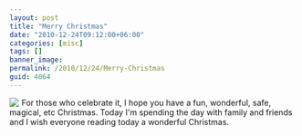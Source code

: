 ```yaml
---
layout: post
title: "Merry Christmas"
date: "2010-12-24T09:12:00+06:00"
categories: [misc]
tags: []
banner_image: 
permalink: /2010/12/24/Merry-Christmas
guid: 4064
---
```


<img src="https://static.raymondcamden.com/images/cfjedi/StarWarsChristmasCardLead-thumb-550x389-30629.png" align="left" style="margin-right: 5px" /> For those who celebrate it, I hope you have a fun, wonderful, safe, magical, etc Christmas. Today I'm spending the day with family and friends and I wish everyone reading today a wonderful Christmas. 

<br clear="left">